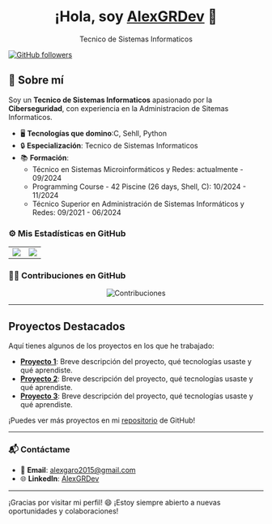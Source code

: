 <div align="center">
  <h1>¡Hola, soy <a href="https://github.com/AlexGRDev">AlexGRDev</a> 👋</h1>
  <p>Tecnico de Sistemas Informaticos</p>
</div>

[![GitHub followers](https://img.shields.io/github/followers/AlexGRDev?style=social)](https://github.com/AlexGRDev)

## 🚀 Sobre mí

Soy un **Tecnico de Sistemas Informaticos** apasionado por la **Ciberseguridad**, con experiencia en la Administracion de Sitemas Informaticos.

- 🖥️ **Tecnologías que domino**:C, Sehll, Python
- 🔒 **Especialización**: Tecnico de Sistemas Informaticos
- 📚 **Formación**:
  - Técnico en Sistemas Microinformáticos y Redes: actualmente - 09/2024
  - Programming Course - 42 Piscine (26 days, Shell, C): 10/2024 - 11/2024
  - Técnico Superior en Administración de Sistemas Informáticos y Redes: 09/2021 - 06/2024

### ⚙️ Mis Estadísticas en GitHub

<div align="center">
  <table>
    <tr>
      <td style="width: 50%; text-align: center;">
        <img src="https://github-readme-stats-eight-theta.vercel.app/api?username=AlexGRDev&show_icons=true&theme=algolia&include_all_commits=true&count_private=true&random=1" style="max-width: 100%; height: auto;"/>
      </td>
      <td style="width: 50%; text-align: center;">
        <img src="https://github-readme-stats-eight-theta.vercel.app/api/top-langs/?username=AlexGRDev&layout=compact&langs_count=6&theme=algolia&random=1" style="max-width: 100%; height: auto;"/>
      </td>
    </tr>
  </table>
</div>

### 🧑‍💻 Contribuciones en GitHub

<p align="center">
  <img src="https://github-readme-streak-stats.herokuapp.com/?user=AlexGRDev&theme=algolia&random=1" alt="Contribuciones" style="max-width: 100%; height: auto;" />
</p>

---

## Proyectos Destacados

Aquí tienes algunos de los proyectos en los que he trabajado:

- **[Proyecto 1](https://github.com/AlexGRDev/proyecto1)**: Breve descripción del proyecto, qué tecnologías usaste y qué aprendiste.
- **[Proyecto 2](https://github.com/AlexGRDev/proyecto2)**: Breve descripción del proyecto, qué tecnologías usaste y qué aprendiste.
- **[Proyecto 3](https://github.com/AlexGRDev/proyecto3)**: Breve descripción del proyecto, qué tecnologías usaste y qué aprendiste.

¡Puedes ver más proyectos en mi [repositorio](https://github.com/AlexGRDev) de GitHub!

---

### 📬 Contáctame

- 📧 **Email**: [alexgaro2015@gmail.com](mailto:alexgaro2015@gmail.com)
- 🌐 **LinkedIn**: [AlexGRDev](https://www.linkedin.com/in/alex-garcia-rodriguez-564287208/)

---

¡Gracias por visitar mi perfil! 😄 ¡Estoy siempre abierto a nuevas oportunidades y colaboraciones!
